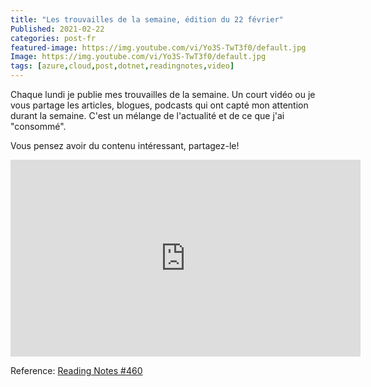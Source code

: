 ```yaml
---
title: "Les trouvailles de la semaine, édition du 22 février" 
Published: 2021-02-22
categories: post-fr
featured-image: https://img.youtube.com/vi/Yo3S-TwT3f0/default.jpg
Image: https://img.youtube.com/vi/Yo3S-TwT3f0/default.jpg
tags: [azure,cloud,post,dotnet,readingnotes,video]
---
```


Chaque lundi je publie mes trouvailles de la semaine. Un court vidéo ou je vous partage les articles, blogues, podcasts qui ont capté mon attention durant la semaine. C'est un mélange de l'actualité et de ce que j'ai "consommé".

Vous pensez avoir du contenu intéressant, partagez-le!

<iframe width="560" height="315" src="https://www.youtube.com/embed/Yo3S-TwT3f0" frameborder="0" allow="accelerometer; autoplay; encrypted-media; gyroscope; picture-in-picture" allowfullscreen></iframe>

Reference: [Reading Notes #460](http://www.frankysnotes.com/2021/02/reading-notes-462.html)

